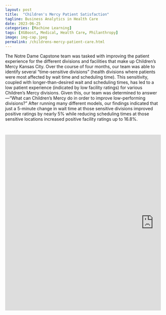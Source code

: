 ```yaml
---
layout: post
title:  "Children's Mercy Patient Satisfaction"
tagline: Business Analytics in Health Care
date: 2023-06-25
categories: [Machine Learning]
tags: [XGBoost, Medical, Health Care, Philanthropy]
image: img-cap.jpeg
permalink: /childrens-mercy-patient-care.html
---
```



The Notre Dame Capstone team was tasked with improving the patient experience for the different divisions and facilities that make up Children’s Mercy Kansas City. Over the course of four months, our team was able to identify several “time-sensitive divisions” (health divisions where patients were most affected by wait time and scheduling time). This sensitivity, coupled with longer-than-desired wait and scheduling times, has led to a low patient experience (indicated by low facility ratings) for various Children’s Mercy divisions. Given this, our team was determined to answer—“What can Children’s Mercy do in order to improve low-performing divisions?” After running many different models, our findings indicated that just a 5-minute change in wait time at those sensitive divisions improved positive ratings by nearly 5% while reducing scheduling times at those sensitive locations increased positive facility ratings up to 16.8%.

<pre><code>

<iframe src="https://docs.google.com/presentation/d/e/2PACX-1vT4AesDKk3sDMzWAB6F6f7mWcFWpZQ4mGw8DmMCqSNu3QWZRfBcNWBIMkXAX4q-a3pqM-TFUqVH2sOM/embed?start=false&loop=true&delayms=3000" frameborder="0" width="960" height="569" allowfullscreen="true" mozallowfullscreen="true" webkitallowfullscreen="true"></iframe>

</code></pre>


